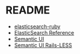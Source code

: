 # README

* [elasticsearch-ruby](https://github.com/elastic/elasticsearch-ruby)
* [ElasticSearch Reference](https://www.elastic.co/guide/en/elasticsearch/reference/current/index.html)
* [Semantic UI](http://semantic-ui.com/)
* [Semantic UI Rails-LESS](https://github.com/Semantic-Org/Semantic-UI-Rails-LESS)
